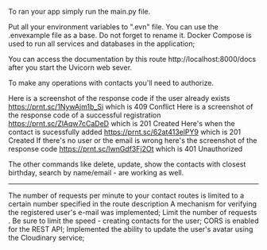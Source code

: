 To ran your app simply run the main.py file.

Put all your environment variables to ".evn" file. You can use the .envexample file as a base. Do not forget to rename it.
Docker Compose is used to run all services and databases in the application;

You can access the documentation by this route http://localhost:8000/docs after you start the Uvicorn web sever.

To make any operations with contacts you'll need to authorize.

Here is a screenshot of the response code if the user already exists https://prnt.sc/1NywAjm1b_Si which is 409 Conflict
Here is a screenshot of the response code of a successful registration https://prnt.sc/ZlAqw7cCaDeD which is 201 Created
Here's when the contact is sucessfully added https://prnt.sc/62at413elPY9 which is 201 Created
If there's no user or the email is wrong here's the screenshot of the response code https://prnt.sc/lwnGdf3Fj2Ot which is 401 Unauthorized

The other commands like delete, update, show the contacts with closest birthday, search by name/email - are working as well.

******

The number of requests per minute to your contact routes is limited to a certain number specified in the route description
A mechanism for verifying the registered user's e-mail was implemented;
Limit the number of requests . Be sure to limit the speed - creating contacts for the user;
CORS is enabled for the REST API;
Implemented the ability to update the user's avatar using the Cloudinary service;